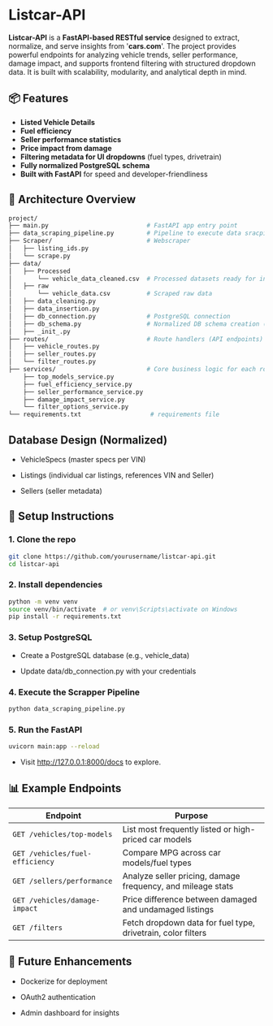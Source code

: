 
# Listcar-API

**Listcar-API** is a **FastAPI-based RESTful service** designed to extract, normalize, and serve insights from '**cars.com**'. The project provides powerful endpoints for analyzing vehicle trends, seller performance, damage impact, and supports frontend filtering with structured dropdown data. It is built with scalability, modularity, and analytical depth in mind.

## 📦 Features

-  **Listed Vehicle Details**
-  **Fuel efficiency**
-  **Seller performance statistics**
-  **Price impact from damage**
-  **Filtering metadata for UI dropdowns** (fuel types, drivetrain)
-  **Fully normalized PostgreSQL schema**
-  **Built with FastAPI** for speed and developer-friendliness


## 🧱 Architecture Overview

```bash
project/
├── main.py                           # FastAPI app entry point
├── data_scraping_pipeline.py         # Pipeline to execute data sracping and cleaning                                    
├── Scraper/                          # Webscraper
│   ├── listing_ids.py
│   └── scrape.py
├── data/
│   ├── Processed
│       └── vehicle_data_cleaned.csv  # Processed datasets ready for insertion
│   ├── raw
│       └── vehicle_data.csv          # Scraped raw data
│   ├── data_cleaning.py
│   ├── data_insertion.py
│   ├── db_connection.py              # PostgreSQL connection
│   ├── db_schema.py                  # Normalized DB schema creation (VIN as FK)
│   ├── _init_.py
├── routes/                           # Route handlers (API endpoints)
│   ├── vehicle_routes.py
│   ├── seller_routes.py
│   └── filter_routes.py
├── services/                         # Core business logic for each route
    ├── top_models_service.py
    ├── fuel_efficiency_service.py
    ├── seller_performance_service.py
    ├── damage_impact_service.py
    └── filter_options_service.py
└── requirements.txt                   # requirements file

```
## Database Design (Normalized)

- VehicleSpecs (master specs per VIN)

- Listings (individual car listings, references VIN and Seller)

- Sellers (seller metadata)




## 🚀 Setup Instructions


### 1. Clone the repo  
```bash
git clone https://github.com/yourusername/listcar-api.git
cd listcar-api

```

### 2. Install dependencies
```bash
python -m venv venv
source venv/bin/activate  # or venv\Scripts\activate on Windows
pip install -r requirements.txt

```

### 3. Setup PostgreSQL  

- Create a PostgreSQL database (e.g., vehicle_data)

- Update data/db_connection.py with your credentials

### 4. Execute the Scrapper Pipeline  
```bash
python data_scraping_pipeline.py

```

### 5. Run the FastAPI  
```bash
uvicorn main:app --reload

```
- Visit http://127.0.0.1:8000/docs to explore.



## 📊 Example Endpoints

| Endpoint                        | Purpose                                                      |
| ------------------------------- | ------------------------------------------------------------ |
| `GET /vehicles/top-models`      | List most frequently listed or high-priced car models        |
| `GET /vehicles/fuel-efficiency` | Compare MPG across car models/fuel types                     |
| `GET /sellers/performance`      | Analyze seller pricing, damage frequency, and mileage stats  |
| `GET /vehicles/damage-impact`   | Price difference between damaged and undamaged listings      |
| `GET /filters`                  | Fetch dropdown data for fuel type, drivetrain, color filters |

## 📘 Future Enhancements

- Dockerize for deployment

- OAuth2 authentication

- Admin dashboard for insights

